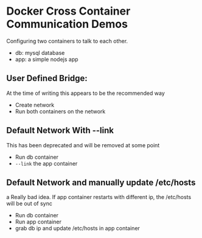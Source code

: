 # Docker Cross Container Communication Demos
Configuring two containers to talk to each other.
- db: mysql database
- app: a simple nodejs app


## User Defined Bridge:
At the time of writing this appears to be the recommended way
- Create network
- Run both containers on the network


## Default Network With --link
This has been deprecated and will be removed at some point
- Run db container 
- `--link` the app container


## Default Network and manually update /etc/hosts
a Really bad idea. If app container restarts with different ip, the /etc/hosts will be out of sync
- Run db container
- Run app container
- grab db ip and update /etc/hosts in app container
